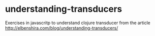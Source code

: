 # understanding-transducers
Exercises in javascritp to understand clojure transducer from the article http://elbenshira.com/blog/understanding-transducers/
